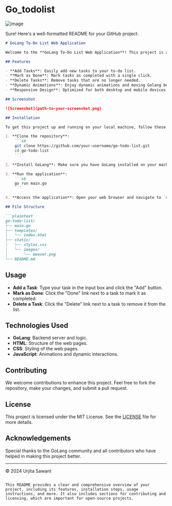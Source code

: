 # Go_todolist

![image](https://github.com/user-attachments/assets/e55747e2-b4e0-4bcb-bbcf-90ed3188c4d8)

Sure! Here's a well-formatted README for your GitHub project:

```markdown
# GoLang To-Do List Web Application

Welcome to the **GoLang To-Do List Web Application**! This project is a simple yet elegant web-based to-do list, developed using GoLang, HTML, CSS, and a bit of JavaScript for animations. It is designed to help you manage your tasks efficiently and with style.

## Features

- **Add Tasks**: Easily add new tasks to your to-do list.
- **Mark as Done**: Mark tasks as completed with a single click.
- **Delete Tasks**: Remove tasks that are no longer needed.
- **Dynamic Animations**: Enjoy dynamic animations and moving Golang beaver mascots around the page.
- **Responsive Design**: Optimized for both desktop and mobile devices.

## Screenshot

![Screenshot](path-to-your-screenshot.png)

## Installation

To get this project up and running on your local machine, follow these steps:

1. **Clone the repository**:
    ```sh
    git clone https://github.com/your-username/go-todo-list.git
    cd go-todo-list
    ```

2. **Install GoLang**: Make sure you have GoLang installed on your machine. You can download it from the [official website](https://golang.org/dl/).

3. **Run the application**:
    ```sh
    go run main.go
    ```

4. **Access the application**: Open your web browser and navigate to `http://localhost:8080`.

## File Structure

```plaintext
go-todo-list/
├── main.go
├── templates/
│   └── index.html
├── static/
│   ├── styles.css
│   └── images/
│       └── beaver.png
└── README.md
```

## Usage

- **Add a Task**: Type your task in the input box and click the "Add" button.
- **Mark as Done**: Click the "Done" link next to a task to mark it as completed.
- **Delete a Task**: Click the "Delete" link next to a task to remove it from the list.

## Technologies Used

- **GoLang**: Backend server and logic.
- **HTML**: Structure of the web pages.
- **CSS**: Styling of the web pages.
- **JavaScript**: Animations and dynamic interactions.

## Contributing

We welcome contributions to enhance this project. Feel free to fork the repository, make your changes, and submit a pull request.

## License

This project is licensed under the MIT License. See the [LICENSE](LICENSE) file for more details.

## Acknowledgements

Special thanks to the GoLang community and all contributors who have helped in making this project better.

---

© 2024 Urjita Sawant
```

This README provides a clear and comprehensive overview of your project, including its features, installation steps, usage instructions, and more. It also includes sections for contributing and licensing, which are important for open-source projects.
